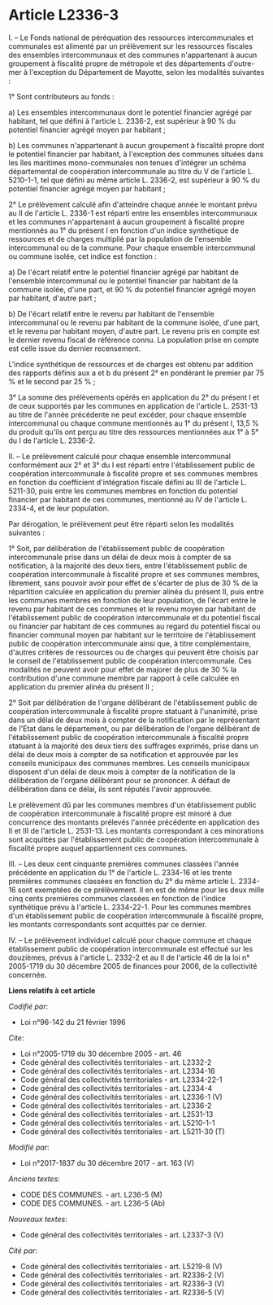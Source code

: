 # Article L2336-3

I. – Le Fonds national de péréquation des ressources intercommunales et communales est alimenté par un prélèvement sur les
ressources fiscales des ensembles intercommunaux et des communes n'appartenant à aucun groupement à fiscalité propre de
métropole et des départements d'outre-mer à l'exception du Département de Mayotte, selon les modalités suivantes :

1° Sont contributeurs au fonds :

a) Les ensembles intercommunaux dont le potentiel financier agrégé par habitant, tel que défini à l'article L. 2336-2, est
supérieur à 90 % du potentiel financier agrégé moyen par habitant ;

b) Les communes n'appartenant à aucun groupement à fiscalité propre dont le potentiel financier par habitant, à l'exception
des communes situées dans les îles maritimes mono-communales non tenues d'intégrer un schéma départemental de coopération
intercommunale au titre du V de l'article L. 5210-1-1, tel que défini au même article L. 2336-2, est supérieur à 90 % du
potentiel financier agrégé moyen par habitant ;

2° Le prélèvement calculé afin d'atteindre chaque année le montant prévu au II de l'article L. 2336-1 est réparti entre les
ensembles intercommunaux et les communes n'appartenant à aucun groupement à fiscalité propre mentionnés au 1° du présent I en
fonction d'un indice synthétique de ressources et de charges multiplié par la population de l'ensemble intercommunal ou de la
commune. Pour chaque ensemble intercommunal ou commune isolée, cet indice est fonction :

a) De l'écart relatif entre le potentiel financier agrégé par habitant de l'ensemble intercommunal ou le potentiel financier
par habitant de la commune isolée, d'une part, et 90 % du potentiel financier agrégé moyen par habitant, d'autre part ;

b) De l'écart relatif entre le revenu par habitant de l'ensemble intercommunal ou le revenu par habitant de la commune
isolée, d'une part, et le revenu par habitant moyen, d'autre part. Le revenu pris en compte est le dernier revenu fiscal de
référence connu. La population prise en compte est celle issue du dernier recensement.

L'indice synthétique de ressources et de charges est obtenu par addition des rapports définis aux a et b du présent 2° en
pondérant le premier par 75 % et le second par 25 % ;

3° La somme des prélèvements opérés en application du 2° du présent I et de ceux supportés par les communes en application de
l'article L. 2531-13 au titre de l'année précédente ne peut excéder, pour chaque ensemble intercommunal ou chaque commune
mentionnés au 1° du présent I, 13,5 % du produit qu'ils ont perçu au titre des ressources mentionnées aux 1° à 5° du I de
l'article L. 2336-2.

II. – Le prélèvement calculé pour chaque ensemble intercommunal conformément aux 2° et 3° du I est réparti entre
l'établissement public de coopération intercommunale à fiscalité propre et ses communes membres en fonction du coefficient
d'intégration fiscale défini au III de l'article L. 5211-30, puis entre les communes membres en fonction du potentiel
financier par habitant de ces communes, mentionné au IV de l'article L. 2334-4, et de leur population.

Par dérogation, le prélèvement peut être réparti selon les modalités suivantes :

1° Soit, par délibération de l'établissement public de coopération intercommunale prise dans un délai de deux mois à compter
de sa notification, à la majorité des deux tiers, entre l'établissement public de coopération intercommunale à fiscalité
propre et ses communes membres, librement, sans pouvoir avoir pour effet de s'écarter de plus de 30 % de la répartition
calculée en application du premier alinéa du présent II, puis entre les communes membres en fonction de leur population, de
l'écart entre le revenu par habitant de ces communes et le revenu moyen par habitant de l'établissement public de coopération
intercommunale et du potentiel fiscal ou financier par habitant de ces communes au regard du potentiel fiscal ou financier
communal moyen par habitant sur le territoire de l'établissement public de coopération intercommunale ainsi que, à titre
complémentaire, d'autres critères de ressources ou de charges qui peuvent être choisis par le conseil de l'établissement
public de coopération intercommunale. Ces modalités ne peuvent avoir pour effet de majorer de plus de 30 % la contribution
d'une commune membre par rapport à celle calculée en application du premier alinéa du présent II ;

2° Soit par délibération de l'organe délibérant de l'établissement public de coopération intercommunale à fiscalité propre
statuant à l'unanimité, prise dans un délai de deux mois à compter de la notification par le représentant de l'Etat dans le
département, ou par délibération de l'organe délibérant de l'établissement public de coopération intercommunale à fiscalité
propre statuant à la majorité des deux tiers des suffrages exprimés, prise dans un délai de deux mois à compter de sa
notification et approuvée par les conseils municipaux des communes membres. Les conseils municipaux disposent d'un délai de
deux mois à compter de la notification de la délibération de l'organe délibérant pour se prononcer. A défaut de délibération
dans ce délai, ils sont réputés l'avoir approuvée.

Le prélèvement dû par les communes membres d'un établissement public de coopération intercommunale à fiscalité propre est
minoré à due concurrence des montants prélevés l'année précédente en application des II et III de l'article L. 2531-13. Les
montants correspondant à ces minorations sont acquittés par l'établissement public de coopération intercommunale à fiscalité
propre auquel appartiennent ces communes.

III. – Les deux cent cinquante premières communes classées l'année précédente en application du 1° de l'article L. 2334-16 et
les trente premières communes classées en fonction du 2° du même article L. 2334-16 sont exemptées de ce prélèvement. Il en
est de même pour les deux mille cinq cents premières communes classées en fonction de l'indice synthétique prévu à l'article
L. 2334-22-1. Pour les communes membres d'un établissement public de coopération intercommunale à fiscalité propre, les
montants correspondants sont acquittés par ce dernier.

IV. – Le prélèvement individuel calculé pour chaque commune et chaque établissement public de coopération intercommunale est
effectué sur les douzièmes, prévus à l'article L. 2332-2 et au II de l'article 46 de la loi n° 2005-1719 du 30 décembre 2005
de finances pour 2006, de la collectivité concernée.

**Liens relatifs à cet article**

_Codifié par_:

  - Loi n°96-142 du 21 février 1996

_Cite_:

  - Loi n°2005-1719 du 30 décembre 2005 - art. 46
  - Code général des collectivités territoriales - art. L2332-2
  - Code général des collectivités territoriales - art. L2334-16
  - Code général des collectivités territoriales - art. L2334-22-1
  - Code général des collectivités territoriales - art. L2334-4
  - Code général des collectivités territoriales - art. L2336-1 (V)
  - Code général des collectivités territoriales - art. L2336-2
  - Code général des collectivités territoriales - art. L2531-13
  - Code général des collectivités territoriales - art. L5210-1-1
  - Code général des collectivités territoriales - art. L5211-30 (T)

_Modifié par_:

  - Loi n°2017-1837 du 30 décembre 2017 - art. 163 (V)

_Anciens textes_:

  - CODE DES COMMUNES. - art. L236-5 (M)
  - CODE DES COMMUNES. - art. L236-5 (Ab)

_Nouveaux textes_:

  - Code général des collectivités territoriales - art. L2337-3 (V)

_Cité par_:

  - Code général des collectivités territoriales - art. L5219-8 (V)
  - Code général des collectivités territoriales - art. R2336-2 (V)
  - Code général des collectivités territoriales - art. R2336-3 (V)
  - Code général des collectivités territoriales - art. R2336-5 (V)
